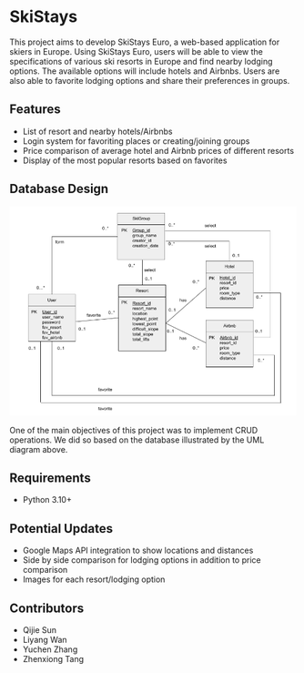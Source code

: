 # SkiStays
This project aims to develop SkiStays Euro, a web-based application for skiers in Europe.
Using SkiStays Euro, users will be able to view the specifications of various ski resorts in 
Europe and find nearby lodging options. The available options will include hotels and Airbnbs. 
Users are also able to favorite lodging options and share their preferences in groups.

## Features
- List of resort and nearby hotels/Airbnbs
- Login system for favoriting places or creating/joining groups
- Price comparison of average hotel and Airbnb prices of different resorts
- Display of the most popular resorts based on favorites

## Database Design
![UML](https://github.com/Qijie-Sun/SkiStays/blob/main/static/images/UML.png)

One of the main objectives of this project was to implement CRUD operations. We did so based on the
database illustrated by the UML diagram above.

## Requirements
- Python 3.10+

## Potential Updates
- Google Maps API integration to show locations and distances
- Side by side comparison for lodging options in addition to price comparison
- Images for each resort/lodging option

## Contributors
- Qijie Sun
- Liyang Wan
- Yuchen Zhang
- Zhenxiong Tang


